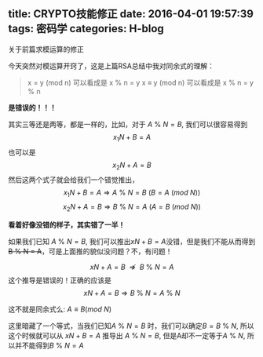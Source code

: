 title: CRYPTO技能修正
date: 2016-04-01 19:57:39
tags: 密码学
categories: H-blog
---
关于前篇求模运算的修正
<!--more-->

今天突然对模运算开窍了，这是上篇RSA总结中我对同余式的理解：
<del>
> x = y (mod n)   可以看成是   x % n = y
> x $\equiv$ y (mod n)   可以看成是   x % n = y % n
</del>

**是错误的！！！**

其实三等还是两等，都是一样的，比如，对于 $A\ \%\ N = B$,
我们可以很容易得到
$$x_1N + B = A$$
也可以是
$$x_2N + A = B$$
然后这两个式子就会给我们一个错觉推出，
$$x_1N + B = A  \Longrightarrow  A\ \%\ N = B\ (B = A\ (mod\ N))$$
$$x_2N + A = B \Longrightarrow  B\ \%\ N = A\ (A = B\ (mod\ N))$$

**看着好像没错的样子，其实错了一半！**

如果我们已知 $A\ \%\ N = B$, 我们可以推出$xN + B = A$没错，但是我们不能从而得到 <del>B % N = A</del>，可是上面推的貌似没问题？不，有问题！

$$xN + A = B\ \ \nRightarrow \ \ B\ \%\ N = A$$
这个推导是错误的！正确的应该是
$$xN + A = B \Longrightarrow B\ \%\ N = A\ \%\ N$$

这不就是同余式么: $A \equiv B(mod\ N)$

这里暗藏了一个等式，当我们已知$A\ \%\ N = B$ 时，我们可以确定$B = B\ \%\ N$, 所以这个时候就可以从 $xN + B = A$ 推导出 $A\ \%\ N = B$, 但是A却不一定等于$A\ \%\ N$, 所以并不能得到$B\ \%\ N = A$